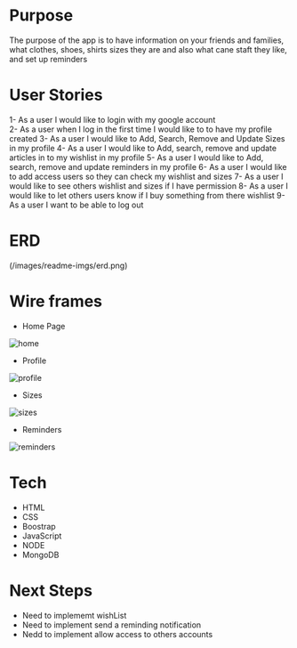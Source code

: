 # Purpose

The purpose of the app is to have information on your friends and families, what clothes, shoes, shirts sizes they are and also what cane staft they like, and set up reminders 


# User Stories
1- As a user I would like to login with my google account  
2- As a user when I log in the first time I would like to to have my profile created
3- As a user I would like to Add, Search, Remove and Update Sizes in my profile
4- As a user I would like to Add, search, remove and update articles in to my wishlist in my profile
5- As a user I would like to Add, search, remove and update reminders in my profile
6- As a user I would like to add access users so they can check my wishlist and sizes 
7- As a user I would like to see others wishlist and sizes if I have permission
8- As a user I would like to let others users know if I buy something from there wishlist
9- As a user I want to be able to log out

# ERD
(/images/readme-imgs/erd.png)

# Wire frames

 - Home Page
 
 ![home](/images/wireframes/home.png)

 - Profile
 
 ![profile](/images/wireframes/profile.png)

  - Sizes
  
 ![sizes](/images/wireframes/sizes.png)

  - Reminders
  
 ![reminders](/images/wireframes/reminders.png)



# Tech
 - HTML 
 - CSS 
 - Boostrap
 - JavaScript 
 - NODE 
 - MongoDB

 # Next Steps
 - Need to implememt wishList
 - Need to implement send a reminding notification
 - Nedd to implement allow access to others accounts